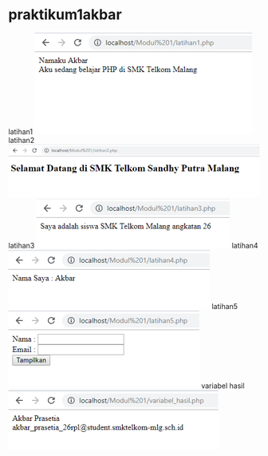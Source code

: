 # praktikum1akbar
latihan1
![alt text](https://github.com/akbarpra/praktikum1akbar/blob/master/latihan1.PNG)
latihan2
![alt text](https://github.com/akbarpra/praktikum1akbar/blob/master/latihan2.PNG)
latihan3
![alt text](https://github.com/akbarpra/praktikum1akbar/blob/master/latihan3.PNG)
latihan4
![alt text](https://github.com/akbarpra/praktikum1akbar/blob/master/latihan4.PNG)
latihan5
![alt text](https://github.com/akbarpra/praktikum1akbar/blob/master/latihan5.PNG)
variabel hasil
![alt text](https://github.com/akbarpra/praktikum1akbar/blob/master/variabel%20hasil.PNG)
